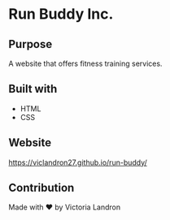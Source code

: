 # Run Buddy Inc.

## Purpose
A website that offers fitness training services.

## Built with
* HTML
* CSS

## Website
https://viclandron27.github.io/run-buddy/

## Contribution
Made with ❤️ by Victoria Landron
